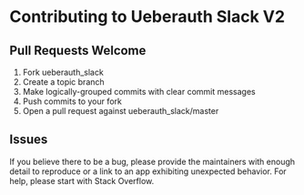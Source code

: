 # Contributing to Ueberauth Slack V2

## Pull Requests Welcome
1. Fork ueberauth_slack
2. Create a topic branch
3. Make logically-grouped commits with clear commit messages
4. Push commits to your fork
5. Open a pull request against ueberauth_slack/master

## Issues

If you believe there to be a bug, please provide the maintainers with enough
detail to reproduce or a link to an app exhibiting unexpected behavior. For
help, please start with Stack Overflow.
